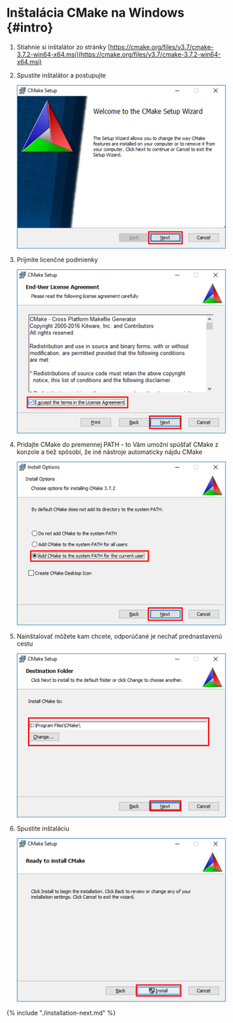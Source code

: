 # Inštalácia CMake na Windows {#intro}

1. Stiahnie si inštalátor zo stránky [https://cmake.org/files/v3.7/cmake-3.7.2-win64-x64.msi](https://cmake.org/files/v3.7/cmake-3.7.2-win64-x64.msi)

2. Spustite inštalátor a postupujte

   ![](/images/cmake/install_windows_01.png)
   
3. Prijmite licenčné podmienky

   ![](/images/cmake/install_windows_02.png)
   
4. Pridajte CMake do premennej PATH - to Vám umožní spúšťať CMake z konzole a tiež
   spôsobí, že iné nástroje automaticky nájdu CMake
   
   ![](/images/cmake/install_windows_03.png)
   
5. Nainštalovať môžete kam chcete, odporúčané je nechať prednastavenú cestu

   ![](/images/cmake/install_windows_04.png)  

6. Spustite inštaláciu

   ![](/images/cmake/install_windows_05.png)

{% include "./installation-next.md" %}
